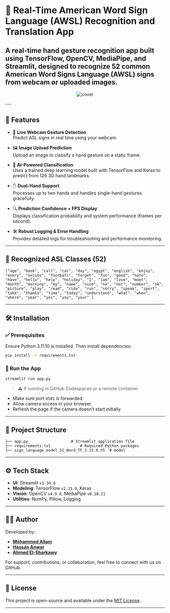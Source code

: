 # 🤟 Real-Time American Word Sign Language (AWSL) Recognition and Translation App

A real-time hand gesture recognition app built using **TensorFlow**, **OpenCV**, **MediaPipe**, and **Streamlit**, designed to recognize 52 common American Word Signs Language (AWSL) signs from webcam or uploaded images.
---

<p align="center">
  <img src="https://imgs.search.brave.com/zjwZYiSEY7YrMzMY2Z8Zz_BxaoljujoAIn4go_yEZtw/rs:fit:860:0:0:0/g:ce/aHR0cHM6Ly90b3dh/cmRzZGF0YXNjaWVu/Y2UuY29tL3dwLWNv/bnRlbnQvdXBsb2Fk/cy8yMDIyLzA4LzA2/YUVCWGNUZjNZeElP/dW5kLnBuZw" alt="cover" />
</p>
---

## 🚀 Features

- 🎥 **Live Webcam Gesture Detection**  
  Predict ASL signs in real time using your webcam.

- 🖼️ **Image Upload Prediction**  
  Upload an image to classify a hand gesture on a static frame.

- 🤖 **AI-Powered Classification**  
  Uses a trained deep learning model built with TensorFlow and Keras to predict from 126 3D hand landmarks.

- ✋ **Dual-Hand Support**  
  Processes up to two hands and handles single-hand gestures gracefully.

- 🔍 **Prediction Confidence + FPS Display**  
  Displays classification probability and system performance (frames per second).

- 🛠️ **Robust Logging & Error Handling**  
  Provides detailed logs for troubleshooting and performance monitoring.

---

## 🧠 Recognized ASL Classes (52)

```text
["age", "book", "call", "car", "day", "egypt", "english", "enjoy", "every", "excuse", "football", "forget", "fun", "good", "hate", "have", "hello", "help", "holiday", "I", "iam", "love", "meet", "month", "morning", "my", "name", "nice", "no", "not", "number", "ok", "picture", "play", "read", "ride", "run", "sorry", "speak", "sport", "take", "thanks", "time", "today", "understand", "what", "when", "where", "year", "yes", "you", "your" ]
````

---

## 🛠️ Installation

### ✅ Prerequisites

Ensure Python 3.11.10 is installed. Then install dependencies:

```bash
pip install -r requirements.txt
```

### 🔧 Run the App

```bash
streamlit run app.py
```

> ⚠️ If running in GitHub Codespaces or a remote container:

* Make sure port `8501` is forwarded.
* Allow camera access in your browser.
* Refresh the page if the camera doesn’t start initially.

---

## 📂 Project Structure

```
├── app.py                   # Streamlit application file
├── requirements.txt             # Required Python packages
├── sign_language_model_52_Word_TF_2.15.0.h5  # model
```

---

## ⚙️ Tech Stack

* **UI**: Streamlit `v1.34.0`
* **Modeling**: TensorFlow `v2.15.0`, Keras
* **Vision**: OpenCV `v4.9.0`, MediaPipe `v0.10.21`
* **Utilities**: NumPy, Pillow, Logging

---

## 👨‍💻 Author

Developed by:

* [**Mohammed Allam**](https://github.com/mohamedallamai)
* [**Hassan Anwar**](https://github.com/hassancodeanwar)
* [**Ahmed El-Sharkawy**](https://github.com/Ahmed-Yasser-El-Sharkawy)

For support, contributions, or collaboration, feel free to connect with us on GitHub.

---

## 📄 License

This project is open-source and available under the [MIT License](LICENSE).

---
